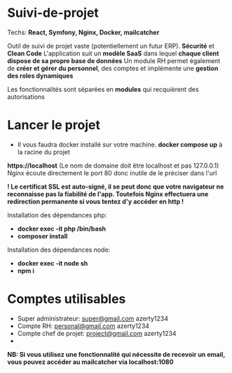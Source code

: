 # Suivi-de-projet

Techs: **React, Symfony, Nginx, Docker, mailcatcher**

Outil de suivi de projet vaste (potentiellement un futur ERP). **Sécurité** et **Clean Code**
L'application suit un **modèle SaaS** dans lequel **chaque client dispose de sa propre base de données**
Un module RH permet également de **créer et gérer du personnel**, des comptes et implémente une **gestion des roles dynamiques**

Les fonctionnalités sont séparées en **modules** qui recquièrent des autorisations

# Lancer le projet

- Il vous faudra docker installé sur votre machine.
**docker compose up** à la racine du projet
  
**https://localhost** (Le nom de domaine doit être localhost et pas 127.0.0.1) Nginx écoute directement le port 80 donc inutile de le préciser dans l'url

**! Le certificat SSL est auto-signé, il se peut donc que votre navigateur ne reconnaisse pas la fiabilité de l'app. Toutefois Nginx effectuera une redirection permanente si vous tentez d'y accéder en http !**

Installation des dépendances php:
- **docker exec -it php /bin/bash**
- **composer install**

Installation des dépendances node:
- **docker exec -it node sh**
- **npm i**

# Comptes utilisables

- Super administrateur: super@gmail.com azerty1234
- Compte RH: personal@gmail.com azerty1234
- Compte chef de projet: project@gmail.com azerty1234
- 
**NB: Si vous utilisez une fonctionnalité qui nécessite de recevoir un email, vous pouvez accéder au mailcatcher via localhost:1080**
